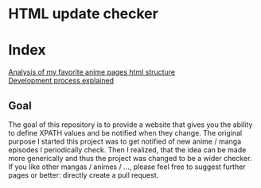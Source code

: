 # HTML update checker

# Index
[Analysis of my favorite anime pages html structure](./docs/analysis/analysis_anime_pages.md)  
[Development process explained](./docs/development/development_process.md)

## Goal
The goal of this repository is to provide a website that gives you the ability to define XPATH values and be notified when they change.
The original purpose I started this project was to get notified of new anime / manga episodes I periodically check. Then I realized, that the idea can be made more generically and thus the project was changed to be a wider checker.  
If you like other mangas / animes / ..., please feel free to suggest further pages or better: directly create a pull request.

